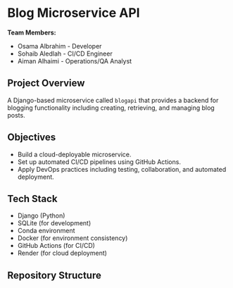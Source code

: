 # Blog Microservice API

**Team Members:**
- Osama Albrahim - Developer
- Sohaib Aledlah - CI/CD Engineer
- Aiman Alhaimi - Operations/QA Analyst

## Project Overview
A Django-based microservice called `blogapi` that provides a backend for blogging functionality including creating, retrieving, and managing blog posts.

## Objectives
- Build a cloud-deployable microservice.
- Set up automated CI/CD pipelines using GitHub Actions.
- Apply DevOps practices including testing, collaboration, and automated deployment.

## Tech Stack
- Django (Python)
- SQLite (for development)
- Conda environment
- Docker (for environment consistency)
- GitHub Actions (for CI/CD)
- Render (for cloud deployment)

## Repository Structure
<!-- Dummy update for CI test -->


